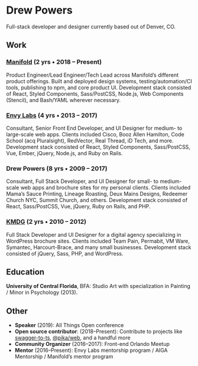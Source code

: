 # Drew Powers

Full-stack developer and designer currently based out of Denver, CO.

## Work

### [Manifold][manifold] (2 yrs • 2018 – Present)

Product Engineer/Lead Engineer/Tech Lead across Manifold’s different product offerings. Built and
deployed design systems, testing/automation/CI tools, publishing to npm, and core product UI.
Development stack consisted of React, Styled Components, Sass/PostCSS, Node.js, Web Components
(Stencil), and Bash/YAML wherever necessary.

### [Envy Labs][el] (4 yrs • 2013 – 2017)

Consultant, Senior Front End Developer, and UI Designer for medium- to large-scale web apps. Clients
included Cisco, Booz Allen Hamilton, Code School (acq Pluralsight), RedVector, Real Thread, iD Tech,
and more. Development stack consisted of React, Styled Components, Sass/PostCSS, Vue, Ember, jQuery,
Node.js, and Ruby on Rails.

### Drew Powers (8 yrs • 2009 – 2017)

Consultant, Full Stack Developer, and UI Designer for small- to medium-scale web apps and brochure
sites for my personal clients. Clients included Mama’s Sauce Printing, Lineage Roasting, Deux Mains
Designs, Redeemer Church NYC, Summit Church, and others. Development stack consisted of React,
Sass/PostCSS, Vue, jQuery, Ruby on Rails, and PHP.

### [KMDG][kmdg] (2 yrs • 2010 – 2012)

Full Stack Developer and UI Designer for a digital agency specializing in WordPress brochure sites.
Clients included Team Pain, Permabit, VM Ware, Symantec, Harcourt-Brace, and many small businesses.
Development stack consisted of jQuery, Sass, PHP, and WordPress.

## Education

**University of Central Florida**, BFA: Studio Art with specialization in Painting / Minor in
Psychology (2013).

## Other

- **Speaker** (2019): All Things Open conference
- **Open source contributor**: (2018–Present): Contribute to projects like
  [swagger-to-ts][swagger-to-ts], [@pika/web][pika-web], and a handful more
- **Community Organizer** (2016–2017): Front-end Orlando Meetup
- **Mentor** (2016–Present): Envy Labs mentorship program / AIGA Mentorship / Manifold’s mentor
  program

[el]: https://envylabs.com
[kmdg]: https://kmdg.com
[manifold]: https://manifold.co
[pika-web]: https://github.com/pikapkg/web
[swagger-to-ts]: https://github.com/manifoldco/swagger-to-ts
